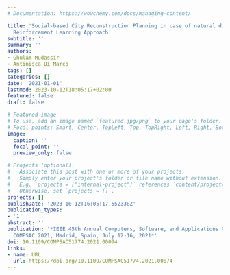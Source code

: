 ```yaml
---
# Documentation: https://wowchemy.com/docs/managing-content/

title: 'Social-based City Reconstruction Planning in case of natural disasters: a
  Reinforcement Learning Approach'
subtitle: ''
summary: ''
authors:
- Ghulam Mudassir
- Antinisca Di Marco
tags: []
categories: []
date: '2021-01-01'
lastmod: 2023-10-12T18:05:17+02:00
featured: false
draft: false

# Featured image
# To use, add an image named `featured.jpg/png` to your page's folder.
# Focal points: Smart, Center, TopLeft, Top, TopRight, Left, Right, BottomLeft, Bottom, BottomRight.
image:
  caption: ''
  focal_point: ''
  preview_only: false

# Projects (optional).
#   Associate this post with one or more of your projects.
#   Simply enter your project's folder or file name without extension.
#   E.g. `projects = ["internal-project"]` references `content/project/deep-learning/index.md`.
#   Otherwise, set `projects = []`.
projects: []
publishDate: '2023-10-12T16:05:17.552338Z'
publication_types:
- '1'
abstract: ''
publication: '*IEEE 45th Annual Computers, Software, and Applications Conference,
  COMPSAC 2021, Madrid, Spain, July 12-16, 2021*'
doi: 10.1109/COMPSAC51774.2021.00074
links:
- name: URL
  url: https://doi.org/10.1109/COMPSAC51774.2021.00074
---
```

